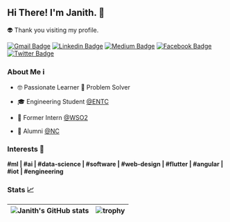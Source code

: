 ## Hi There! I'm Janith. 👋 

👽 Thank you visiting my profile. 

[![Gmail Badge](https://img.shields.io/badge/-Contact_Email-c14438?style=flat&logo=Gmail&logoColor=white&link=mailto:janithgan@gmail.com)](mailto:janithgan@gmail.com)
[![Linkedin Badge](https://img.shields.io/badge/-janithganepola-blue?style=flat&logo=Linkedin&logoColor=white&link=https://www.linkedin.com/in/janithganepola/)](https://www.linkedin.com/in/janithganepola/)
[![Medium Badge](https://img.shields.io/badge/-@janithgan-242222?style=flat&labelColor=242222&logo=Medium&link=https://medium.com/@janithgan)](https://medium.com/@janithgan)
[![Facebook Badge](https://img.shields.io/badge/-janith.gan.1-blue?style=flat&logo=facebook&logoColor=white&link=https://www.facebook.com/janith.gan.1/)](https://www.facebook.com/janith.gan.1/)
[![Twitter Badge](https://img.shields.io/badge/-@janithgan-1ca0f1?style=flat&labelColor=1ca0f1&logo=twitter&logoColor=white&link=https://twitter.com/janithgan)](https://twitter.com/janithgan)

### About Me ℹ️

- 🤓 Passionate Learner 🤔 Problem Solver

- 🎓 Engineering Student [@ENTC](https://ent.uom.lk/)

- 💼 Former Intern [@WSO2](https://github.com/wso2)

- 🏫 Alumni [@NC](https://nalandacollege.lk/)

### Interests 💭 

**#ml | #ai | #data-science | #software | #web-design | #flutter | #angular | #iot | #engineering**

### Stats 📈



![Janith's GitHub stats](https://github-readme-stats.vercel.app/api?username=janithgan&show_icons=true&theme=radical)  |  ![trophy](https://github-profile-trophy.vercel.app/?username=janithgan&row=2&margin-h=15&column=3&margin-w=15&theme=darkhub&title=MultiLanguage,Commits,Issues,PullRequest,Repositories,Followers)
|---|---|
